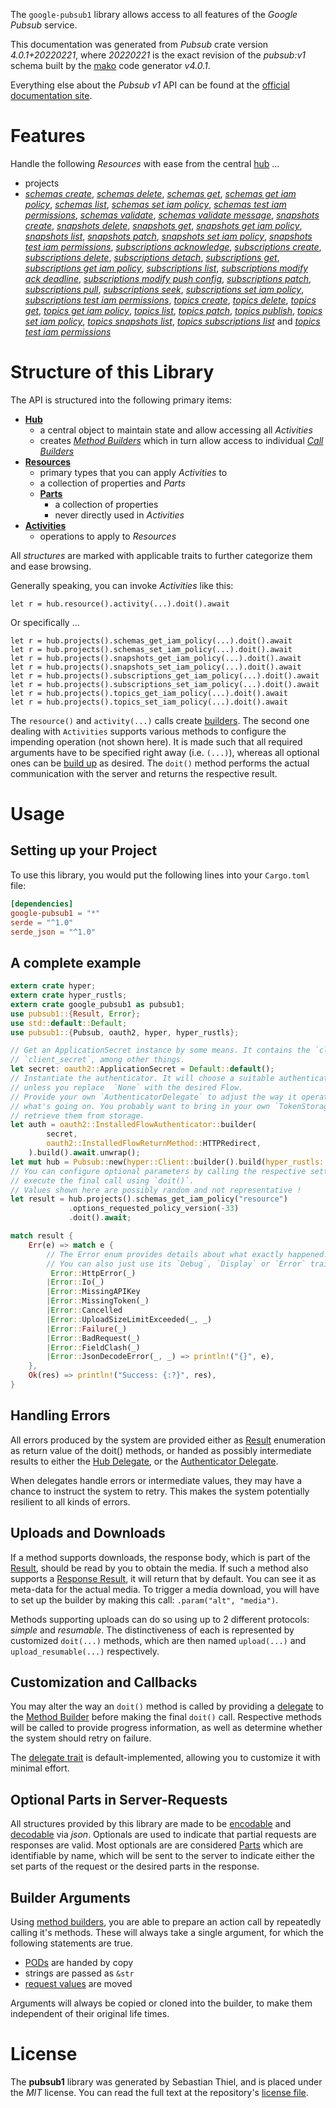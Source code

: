 <!---
DO NOT EDIT !
This file was generated automatically from 'src/generator/templates/api/README.md.mako'
DO NOT EDIT !
-->
The `google-pubsub1` library allows access to all features of the *Google Pubsub* service.

This documentation was generated from *Pubsub* crate version *4.0.1+20220221*, where *20220221* is the exact revision of the *pubsub:v1* schema built by the [mako](http://www.makotemplates.org/) code generator *v4.0.1*.

Everything else about the *Pubsub* *v1* API can be found at the
[official documentation site](https://cloud.google.com/pubsub/docs).
# Features

Handle the following *Resources* with ease from the central [hub](https://docs.rs/google-pubsub1/4.0.1+20220221/google_pubsub1/Pubsub) ... 

* projects
 * [*schemas create*](https://docs.rs/google-pubsub1/4.0.1+20220221/google_pubsub1/api::ProjectSchemaCreateCall), [*schemas delete*](https://docs.rs/google-pubsub1/4.0.1+20220221/google_pubsub1/api::ProjectSchemaDeleteCall), [*schemas get*](https://docs.rs/google-pubsub1/4.0.1+20220221/google_pubsub1/api::ProjectSchemaGetCall), [*schemas get iam policy*](https://docs.rs/google-pubsub1/4.0.1+20220221/google_pubsub1/api::ProjectSchemaGetIamPolicyCall), [*schemas list*](https://docs.rs/google-pubsub1/4.0.1+20220221/google_pubsub1/api::ProjectSchemaListCall), [*schemas set iam policy*](https://docs.rs/google-pubsub1/4.0.1+20220221/google_pubsub1/api::ProjectSchemaSetIamPolicyCall), [*schemas test iam permissions*](https://docs.rs/google-pubsub1/4.0.1+20220221/google_pubsub1/api::ProjectSchemaTestIamPermissionCall), [*schemas validate*](https://docs.rs/google-pubsub1/4.0.1+20220221/google_pubsub1/api::ProjectSchemaValidateCall), [*schemas validate message*](https://docs.rs/google-pubsub1/4.0.1+20220221/google_pubsub1/api::ProjectSchemaValidateMessageCall), [*snapshots create*](https://docs.rs/google-pubsub1/4.0.1+20220221/google_pubsub1/api::ProjectSnapshotCreateCall), [*snapshots delete*](https://docs.rs/google-pubsub1/4.0.1+20220221/google_pubsub1/api::ProjectSnapshotDeleteCall), [*snapshots get*](https://docs.rs/google-pubsub1/4.0.1+20220221/google_pubsub1/api::ProjectSnapshotGetCall), [*snapshots get iam policy*](https://docs.rs/google-pubsub1/4.0.1+20220221/google_pubsub1/api::ProjectSnapshotGetIamPolicyCall), [*snapshots list*](https://docs.rs/google-pubsub1/4.0.1+20220221/google_pubsub1/api::ProjectSnapshotListCall), [*snapshots patch*](https://docs.rs/google-pubsub1/4.0.1+20220221/google_pubsub1/api::ProjectSnapshotPatchCall), [*snapshots set iam policy*](https://docs.rs/google-pubsub1/4.0.1+20220221/google_pubsub1/api::ProjectSnapshotSetIamPolicyCall), [*snapshots test iam permissions*](https://docs.rs/google-pubsub1/4.0.1+20220221/google_pubsub1/api::ProjectSnapshotTestIamPermissionCall), [*subscriptions acknowledge*](https://docs.rs/google-pubsub1/4.0.1+20220221/google_pubsub1/api::ProjectSubscriptionAcknowledgeCall), [*subscriptions create*](https://docs.rs/google-pubsub1/4.0.1+20220221/google_pubsub1/api::ProjectSubscriptionCreateCall), [*subscriptions delete*](https://docs.rs/google-pubsub1/4.0.1+20220221/google_pubsub1/api::ProjectSubscriptionDeleteCall), [*subscriptions detach*](https://docs.rs/google-pubsub1/4.0.1+20220221/google_pubsub1/api::ProjectSubscriptionDetachCall), [*subscriptions get*](https://docs.rs/google-pubsub1/4.0.1+20220221/google_pubsub1/api::ProjectSubscriptionGetCall), [*subscriptions get iam policy*](https://docs.rs/google-pubsub1/4.0.1+20220221/google_pubsub1/api::ProjectSubscriptionGetIamPolicyCall), [*subscriptions list*](https://docs.rs/google-pubsub1/4.0.1+20220221/google_pubsub1/api::ProjectSubscriptionListCall), [*subscriptions modify ack deadline*](https://docs.rs/google-pubsub1/4.0.1+20220221/google_pubsub1/api::ProjectSubscriptionModifyAckDeadlineCall), [*subscriptions modify push config*](https://docs.rs/google-pubsub1/4.0.1+20220221/google_pubsub1/api::ProjectSubscriptionModifyPushConfigCall), [*subscriptions patch*](https://docs.rs/google-pubsub1/4.0.1+20220221/google_pubsub1/api::ProjectSubscriptionPatchCall), [*subscriptions pull*](https://docs.rs/google-pubsub1/4.0.1+20220221/google_pubsub1/api::ProjectSubscriptionPullCall), [*subscriptions seek*](https://docs.rs/google-pubsub1/4.0.1+20220221/google_pubsub1/api::ProjectSubscriptionSeekCall), [*subscriptions set iam policy*](https://docs.rs/google-pubsub1/4.0.1+20220221/google_pubsub1/api::ProjectSubscriptionSetIamPolicyCall), [*subscriptions test iam permissions*](https://docs.rs/google-pubsub1/4.0.1+20220221/google_pubsub1/api::ProjectSubscriptionTestIamPermissionCall), [*topics create*](https://docs.rs/google-pubsub1/4.0.1+20220221/google_pubsub1/api::ProjectTopicCreateCall), [*topics delete*](https://docs.rs/google-pubsub1/4.0.1+20220221/google_pubsub1/api::ProjectTopicDeleteCall), [*topics get*](https://docs.rs/google-pubsub1/4.0.1+20220221/google_pubsub1/api::ProjectTopicGetCall), [*topics get iam policy*](https://docs.rs/google-pubsub1/4.0.1+20220221/google_pubsub1/api::ProjectTopicGetIamPolicyCall), [*topics list*](https://docs.rs/google-pubsub1/4.0.1+20220221/google_pubsub1/api::ProjectTopicListCall), [*topics patch*](https://docs.rs/google-pubsub1/4.0.1+20220221/google_pubsub1/api::ProjectTopicPatchCall), [*topics publish*](https://docs.rs/google-pubsub1/4.0.1+20220221/google_pubsub1/api::ProjectTopicPublishCall), [*topics set iam policy*](https://docs.rs/google-pubsub1/4.0.1+20220221/google_pubsub1/api::ProjectTopicSetIamPolicyCall), [*topics snapshots list*](https://docs.rs/google-pubsub1/4.0.1+20220221/google_pubsub1/api::ProjectTopicSnapshotListCall), [*topics subscriptions list*](https://docs.rs/google-pubsub1/4.0.1+20220221/google_pubsub1/api::ProjectTopicSubscriptionListCall) and [*topics test iam permissions*](https://docs.rs/google-pubsub1/4.0.1+20220221/google_pubsub1/api::ProjectTopicTestIamPermissionCall)




# Structure of this Library

The API is structured into the following primary items:

* **[Hub](https://docs.rs/google-pubsub1/4.0.1+20220221/google_pubsub1/Pubsub)**
    * a central object to maintain state and allow accessing all *Activities*
    * creates [*Method Builders*](https://docs.rs/google-pubsub1/4.0.1+20220221/google_pubsub1/client::MethodsBuilder) which in turn
      allow access to individual [*Call Builders*](https://docs.rs/google-pubsub1/4.0.1+20220221/google_pubsub1/client::CallBuilder)
* **[Resources](https://docs.rs/google-pubsub1/4.0.1+20220221/google_pubsub1/client::Resource)**
    * primary types that you can apply *Activities* to
    * a collection of properties and *Parts*
    * **[Parts](https://docs.rs/google-pubsub1/4.0.1+20220221/google_pubsub1/client::Part)**
        * a collection of properties
        * never directly used in *Activities*
* **[Activities](https://docs.rs/google-pubsub1/4.0.1+20220221/google_pubsub1/client::CallBuilder)**
    * operations to apply to *Resources*

All *structures* are marked with applicable traits to further categorize them and ease browsing.

Generally speaking, you can invoke *Activities* like this:

```Rust,ignore
let r = hub.resource().activity(...).doit().await
```

Or specifically ...

```ignore
let r = hub.projects().schemas_get_iam_policy(...).doit().await
let r = hub.projects().schemas_set_iam_policy(...).doit().await
let r = hub.projects().snapshots_get_iam_policy(...).doit().await
let r = hub.projects().snapshots_set_iam_policy(...).doit().await
let r = hub.projects().subscriptions_get_iam_policy(...).doit().await
let r = hub.projects().subscriptions_set_iam_policy(...).doit().await
let r = hub.projects().topics_get_iam_policy(...).doit().await
let r = hub.projects().topics_set_iam_policy(...).doit().await
```

The `resource()` and `activity(...)` calls create [builders][builder-pattern]. The second one dealing with `Activities` 
supports various methods to configure the impending operation (not shown here). It is made such that all required arguments have to be 
specified right away (i.e. `(...)`), whereas all optional ones can be [build up][builder-pattern] as desired.
The `doit()` method performs the actual communication with the server and returns the respective result.

# Usage

## Setting up your Project

To use this library, you would put the following lines into your `Cargo.toml` file:

```toml
[dependencies]
google-pubsub1 = "*"
serde = "^1.0"
serde_json = "^1.0"
```

## A complete example

```Rust
extern crate hyper;
extern crate hyper_rustls;
extern crate google_pubsub1 as pubsub1;
use pubsub1::{Result, Error};
use std::default::Default;
use pubsub1::{Pubsub, oauth2, hyper, hyper_rustls};

// Get an ApplicationSecret instance by some means. It contains the `client_id` and 
// `client_secret`, among other things.
let secret: oauth2::ApplicationSecret = Default::default();
// Instantiate the authenticator. It will choose a suitable authentication flow for you, 
// unless you replace  `None` with the desired Flow.
// Provide your own `AuthenticatorDelegate` to adjust the way it operates and get feedback about 
// what's going on. You probably want to bring in your own `TokenStorage` to persist tokens and
// retrieve them from storage.
let auth = oauth2::InstalledFlowAuthenticator::builder(
        secret,
        oauth2::InstalledFlowReturnMethod::HTTPRedirect,
    ).build().await.unwrap();
let mut hub = Pubsub::new(hyper::Client::builder().build(hyper_rustls::HttpsConnectorBuilder::new().with_native_roots().https_or_http().enable_http1().enable_http2().build()), auth);
// You can configure optional parameters by calling the respective setters at will, and
// execute the final call using `doit()`.
// Values shown here are possibly random and not representative !
let result = hub.projects().schemas_get_iam_policy("resource")
             .options_requested_policy_version(-33)
             .doit().await;

match result {
    Err(e) => match e {
        // The Error enum provides details about what exactly happened.
        // You can also just use its `Debug`, `Display` or `Error` traits
         Error::HttpError(_)
        |Error::Io(_)
        |Error::MissingAPIKey
        |Error::MissingToken(_)
        |Error::Cancelled
        |Error::UploadSizeLimitExceeded(_, _)
        |Error::Failure(_)
        |Error::BadRequest(_)
        |Error::FieldClash(_)
        |Error::JsonDecodeError(_, _) => println!("{}", e),
    },
    Ok(res) => println!("Success: {:?}", res),
}

```
## Handling Errors

All errors produced by the system are provided either as [Result](https://docs.rs/google-pubsub1/4.0.1+20220221/google_pubsub1/client::Result) enumeration as return value of
the doit() methods, or handed as possibly intermediate results to either the 
[Hub Delegate](https://docs.rs/google-pubsub1/4.0.1+20220221/google_pubsub1/client::Delegate), or the [Authenticator Delegate](https://docs.rs/yup-oauth2/*/yup_oauth2/trait.AuthenticatorDelegate.html).

When delegates handle errors or intermediate values, they may have a chance to instruct the system to retry. This 
makes the system potentially resilient to all kinds of errors.

## Uploads and Downloads
If a method supports downloads, the response body, which is part of the [Result](https://docs.rs/google-pubsub1/4.0.1+20220221/google_pubsub1/client::Result), should be
read by you to obtain the media.
If such a method also supports a [Response Result](https://docs.rs/google-pubsub1/4.0.1+20220221/google_pubsub1/client::ResponseResult), it will return that by default.
You can see it as meta-data for the actual media. To trigger a media download, you will have to set up the builder by making
this call: `.param("alt", "media")`.

Methods supporting uploads can do so using up to 2 different protocols: 
*simple* and *resumable*. The distinctiveness of each is represented by customized 
`doit(...)` methods, which are then named `upload(...)` and `upload_resumable(...)` respectively.

## Customization and Callbacks

You may alter the way an `doit()` method is called by providing a [delegate](https://docs.rs/google-pubsub1/4.0.1+20220221/google_pubsub1/client::Delegate) to the 
[Method Builder](https://docs.rs/google-pubsub1/4.0.1+20220221/google_pubsub1/client::CallBuilder) before making the final `doit()` call. 
Respective methods will be called to provide progress information, as well as determine whether the system should 
retry on failure.

The [delegate trait](https://docs.rs/google-pubsub1/4.0.1+20220221/google_pubsub1/client::Delegate) is default-implemented, allowing you to customize it with minimal effort.

## Optional Parts in Server-Requests

All structures provided by this library are made to be [encodable](https://docs.rs/google-pubsub1/4.0.1+20220221/google_pubsub1/client::RequestValue) and 
[decodable](https://docs.rs/google-pubsub1/4.0.1+20220221/google_pubsub1/client::ResponseResult) via *json*. Optionals are used to indicate that partial requests are responses 
are valid.
Most optionals are are considered [Parts](https://docs.rs/google-pubsub1/4.0.1+20220221/google_pubsub1/client::Part) which are identifiable by name, which will be sent to 
the server to indicate either the set parts of the request or the desired parts in the response.

## Builder Arguments

Using [method builders](https://docs.rs/google-pubsub1/4.0.1+20220221/google_pubsub1/client::CallBuilder), you are able to prepare an action call by repeatedly calling it's methods.
These will always take a single argument, for which the following statements are true.

* [PODs][wiki-pod] are handed by copy
* strings are passed as `&str`
* [request values](https://docs.rs/google-pubsub1/4.0.1+20220221/google_pubsub1/client::RequestValue) are moved

Arguments will always be copied or cloned into the builder, to make them independent of their original life times.

[wiki-pod]: http://en.wikipedia.org/wiki/Plain_old_data_structure
[builder-pattern]: http://en.wikipedia.org/wiki/Builder_pattern
[google-go-api]: https://github.com/google/google-api-go-client

# License
The **pubsub1** library was generated by Sebastian Thiel, and is placed 
under the *MIT* license.
You can read the full text at the repository's [license file][repo-license].

[repo-license]: https://github.com/Byron/google-apis-rsblob/main/LICENSE.md

